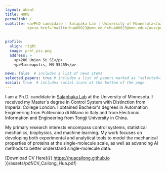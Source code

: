 ```yaml
---
layout: about
title: HOME
permalink: /
subtitle: <a>PhD candidate | Salapaka Lab | University of Minnesota</a>. 
          <p><a href="mailto:hua00023@umn.edu">hua00023@umn.edu</a></p>
          

profile:
  align: right
  image: prof_pic.png
  address: >
    <p>200 Union St SE</p>
    <p>Minneapolis, MN 55455</p>

news: false  # includes a list of news items
selected_papers: true # includes a list of papers marked as "selected={true}"
social: true  # includes social icons at the bottom of the page
---
```


I am a Ph.D. candidate in [Salaphaka Lab](http://salapakalab.ece.umn.edu/) at the University of Minnesota. I received my Master's degree in Control System with Distinction from Imperial College London. I obtained Bachelor's degrees in Automation Engineering from Politecnico di Milano in Italy and from Electronic Information and Engineering from Tongji University in China. 

My primary research interests encompass control systems, statistical mechanics, biophysics, and machine learning. My work focuses on developing both experimental and analytical tools to model the mechanical properties of proteins at the single-molecule scale, as well as advancing AI methods to better understand single-molecule data.

 [Download CV Here]({{ https://huacailong.github.io }}/assets/pdf/CV_Cailong_Hua.pdf)
 
<!--  [Download Resume Here]({{ https://huacailong.github.io }}/assets/pdf/Resume_Cailong.pdf) -->
 
<!-- Write your biography here. Tell the world about yourself. Link to your favorite [subreddit](http://reddit.com). You can put a picture in, too. The code is already in, just name your picture `prof_pic.jpg` and put it in the `img/` folder.

Put your address / P.O. box / other info right below your picture. You can also disable any these elements by editing `profile` property of the YAML header of your `_pages/about.md`. Edit `_bibliography/papers.bib` and Jekyll will render your [publications page](/al-folio/publications/) automatically.

Link to your social media connections, too. This theme is set up to use [Font Awesome icons](http://fortawesome.github.io/Font-Awesome/) and [Academicons](https://jpswalsh.github.io/academicons/), like the ones below. Add your Facebook, Twitter, LinkedIn, Google Scholar, or just disable all of them.
 -->
